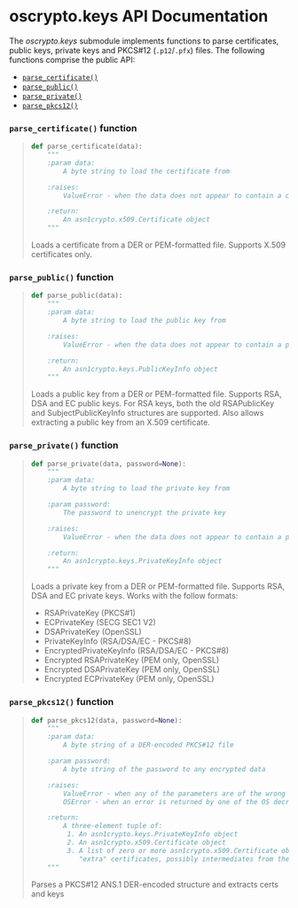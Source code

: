 # oscrypto.keys API Documentation

The *oscrypto.keys* submodule implements functions to parse certificates, public
keys, private keys and PKCS#12 (`.p12`/`.pfx`) files. The following functions
comprise the public API:

 - [`parse_certificate()`](#parse_certificate-function)
 - [`parse_public()`](#parse_public-function)
 - [`parse_private()`](#parse_private-function)
 - [`parse_pkcs12()`](#parse_pkcs12-function)

### `parse_certificate()` function

> ```python
> def parse_certificate(data):
>     """
>     :param data:
>         A byte string to load the certificate from
>
>     :raises:
>         ValueError - when the data does not appear to contain a certificate
>
>     :return:
>         An asn1crypto.x509.Certificate object
>     """
> ```
>
> Loads a certificate from a DER or PEM-formatted file. Supports X.509
> certificates only.

### `parse_public()` function

> ```python
> def parse_public(data):
>     """
>     :param data:
>         A byte string to load the public key from
>
>     :raises:
>         ValueError - when the data does not appear to contain a public key
>
>     :return:
>         An asn1crypto.keys.PublicKeyInfo object
>     """
> ```
>
> Loads a public key from a DER or PEM-formatted file. Supports RSA, DSA and
> EC public keys. For RSA keys, both the old RSAPublicKey and
> SubjectPublicKeyInfo structures are supported. Also allows extracting a
> public key from an X.509 certificate.

### `parse_private()` function

> ```python
> def parse_private(data, password=None):
>     """
>     :param data:
>         A byte string to load the private key from
>
>     :param password:
>         The password to unencrypt the private key
>
>     :raises:
>         ValueError - when the data does not appear to contain a private key, or the password is invalid
>
>     :return:
>         An asn1crypto.keys.PrivateKeyInfo object
>     """
> ```
>
> Loads a private key from a DER or PEM-formatted file. Supports RSA, DSA and
> EC private keys. Works with the follow formats:
>
>  - RSAPrivateKey (PKCS#1)
>  - ECPrivateKey (SECG SEC1 V2)
>  - DSAPrivateKey (OpenSSL)
>  - PrivateKeyInfo (RSA/DSA/EC - PKCS#8)
>  - EncryptedPrivateKeyInfo (RSA/DSA/EC - PKCS#8)
>  - Encrypted RSAPrivateKey (PEM only, OpenSSL)
>  - Encrypted DSAPrivateKey (PEM only, OpenSSL)
>  - Encrypted ECPrivateKey (PEM only, OpenSSL)

### `parse_pkcs12()` function

> ```python
> def parse_pkcs12(data, password=None):
>     """
>     :param data:
>         A byte string of a DER-encoded PKCS#12 file
>
>     :param password:
>         A byte string of the password to any encrypted data
>
>     :raises:
>         ValueError - when any of the parameters are of the wrong type or value
>         OSError - when an error is returned by one of the OS decryption functions
>
>     :return:
>         A three-element tuple of:
>          1. An asn1crypto.keys.PrivateKeyInfo object
>          2. An asn1crypto.x509.Certificate object
>          3. A list of zero or more asn1crypto.x509.Certificate objects that are
>             "extra" certificates, possibly intermediates from the cert chain
>     """
> ```
>
> Parses a PKCS#12 ANS.1 DER-encoded structure and extracts certs and keys
